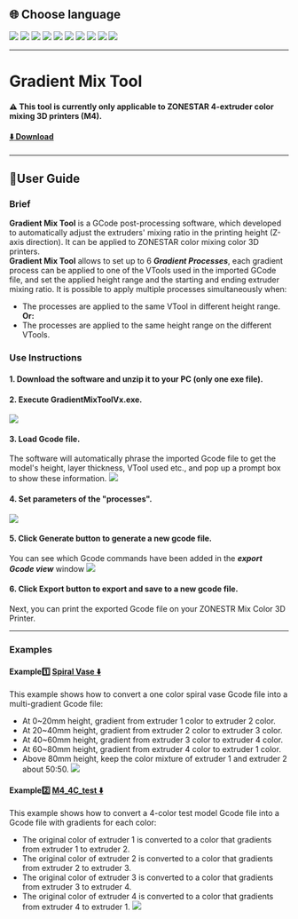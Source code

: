 
## <a id="choose-language">:globe_with_meridians: Choose language </a>
[![](../../lanpic/ES.png)](./readme-es.md)
[![](../../lanpic/PT.png)](./readme-pt.md)
[![](../../lanpic/FR.png)](./readme-fr.md)
[![](../../lanpic/DE.png)](./readme-de.md)
[![](../../lanpic/IT.png)](./readme-it.md)
[![](../../lanpic/RU.png)](./readme-ru.md)
[![](../../lanpic/JP.png)](./readme-jp.md)
[![](../../lanpic/KR.png)](./readme-kr.md)
[![](../../lanpic/SA.png)](./readme-ar.md)
[![](../../lanpic/CN.png)](./readme-cn.md)

----
# Gradient Mix Tool
#### :warning: This tool is currently only applicable to ZONESTAR 4-extruder color mixing 3D printers (M4).
#### [:arrow_down: Download](https://github.com/ZONESTAR3D/Slicing-Guide/releases/tag/gmt-v1.2) 

----
## :book:User Guide
### Brief
**Gradient Mix Tool** is a GCode post-processing software, which developed to automatically adjust the extruders' mixing ratio in the printing height (Z-axis direction). It can be applied to ZONESTAR color mixing color 3D printers.    
**Gradient Mix Tool** allows to set up to 6 ***Gradient Processes***, each gradient process can be applied to one of the VTools used in the imported GCode file,  and set the applied height range and the starting and ending extruder mixing ratio. It is possible to apply multiple processes simultaneously when:    
  - The processes are applied to the same VTool in different height range.  
  **Or:**   
  - The processes are applied to the same height range on the different VTools.
### Use Instructions
#### 1. Download the software and unzip it to your PC (only one exe file).
#### 2. Execute GradientMixToolVx.exe.
![](1.jpg)
#### 3. Load Gcode file.
The software will automatically phrase the imported Gcode file to get the model's height, layer thickness, VTool used etc., and pop up a prompt box to show these information.
![](2.jpg)
#### 4. Set parameters of the "processes".
![](3.jpg)
#### 5. Click Generate button to generate a new gcode file.
You can see which Gcode commands have been added in the ***export Gcode view*** window
![](4.jpg)
#### 6. Click Export button to export and save to a new gcode file.
Next, you can print the exported Gcode file on your ZONESTR Mix Color 3D Printer.

----
### Examples
#### Example:one: [Spiral Vase :arrow_down:](./SpiralVase.zip)
This example shows how to convert a one color spiral vase Gcode file into a multi-gradient Gcode file:
- At 0~20mm height, gradient from extruder 1 color to extruder 2 color. 
- At 20~40mm height, gradient from extruder 2 color to extruder 3 color. 
- At 40~60mm height, gradient from extruder 3 color to extruder 4 color. 
- At 60~80mm height, gradient from extruder 4 color to extruder 1 color. 
- Above 80mm height, keep the color mixture of extruder 1 and extruder 2 about 50:50.
![](./SpiralVase.jpg)
#### Example:two: [M4_4C_test :arrow_down:](./M4_4C_test.zip)
This example shows how to convert a 4-color test model Gcode file into a Gcode file with gradients for each color:
- The original color of extruder 1 is converted to a color that gradients from extruder 1 to extruder 2.
- The original color of extruder 2 is converted to a color that gradients from extruder 2 to extruder 3.
- The original color of extruder 3 is converted to a color that gradients from extruder 3 to extruder 4.
- The original color of extruder 4 is converted to a color that gradients from extruder 4 to extruder 1.
![](./M4-4C-Test.jpg)